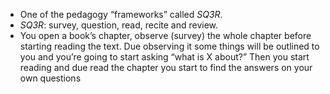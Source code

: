 - One of the pedagogy “frameworks” called *SQ3R*.
- *SQ3R*: survey, question, read, recite and review.
- You open a book’s chapter, observe (survey) the whole chapter before starting reading the text. Due observing it some things will be outlined to you and you’re going to start asking “what is X about?” Then you start reading and due read the chapter you start to find the answers on your own questions